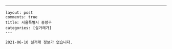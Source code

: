 ---
    layout: post
    comments: true
    title: 서울특별시 중랑구
    categories: [실거래가]
    ---

    2021-06-10 실거래 정보가 없습니다.

    